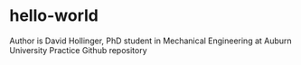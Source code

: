 # hello-world
Author is David Hollinger, PhD student in Mechanical Engineering at Auburn University 
Practice Github repository
